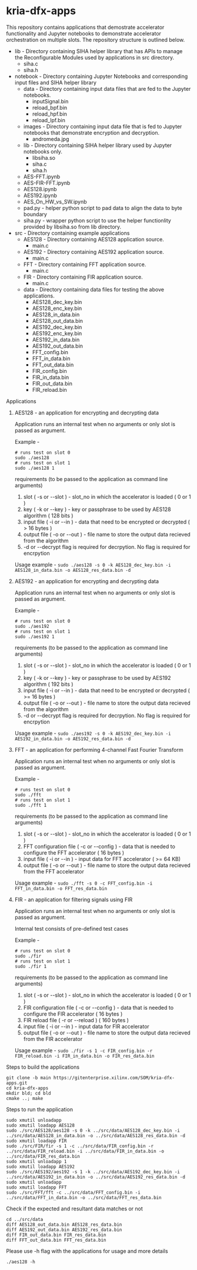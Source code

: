 # kria-dfx-apps
This repository contains applications that demostrate accelerator functionality and Jupyter notebooks to demonstrate accelerator orchestration on multiple slots.
The repository structure is outlined below. 

* lib - Directory containing SIHA helper library that has APIs to manage the Reconfigurable Modules used by applications in src directory.
	* siha.c
	* siha.h
* notebook - Directory containing Jupyter Notebooks and corresponding input files and SIHA helper library
	* data - Directory containing input data files that are fed to the Jupyter notebooks.
	  * inputSignal.bin
	  * reload_bpf.bin
	  * reload_hpf.bin
	  * reload_lpf.bin
	* images - Directory containing input data file that is fed to Jupyter notebooks that demonstrate encryption and decryption.
		* andromeda.jpg
	* lib - Directory containing SIHA helper library used by Jupyter notebooks only.
	  * libsiha.so
	  * siha.c
	  * siha.h
	* AES-FFT.ipynb
	* AES-FIR-FFT.ipynb
	* AES128.ipynb
	* AES192.ipynb
	* AES_On_HW_vs_SW.ipynb
	* pad.py  - helper python script to pad data to align the data to byte boundary
	* siha.py - wrapper python script to use the helper functionlity provided by libsiha.so from lib directory.
* src - Directory containing example applications
	* AES128 - Directory containing AES128 application source.
	  * main.c
	* AES192 - Directory containing AES192 application source.
	  * main.c
	* FFT - Directory containing FFT application source.
	  * main.c
	* FIR - Directory containing FIR application source.
	  * main.c
  	* data - Directory containing data files for testing the above applications.
	  * AES128_dec_key.bin 
	  * AES128_enc_key.bin 
	  * AES128_in_data.bin 
	  * AES128_out_data.bin 
	  * AES192_dec_key.bin 
	  * AES192_enc_key.bin 
	  * AES192_in_data.bin 
	  * AES192_out_data.bin 
	  * FFT_config.bin 
	  * FFT_in_data.bin 
	  * FFT_out_data.bin 
	  * FIR_config.bin 
	  * FIR_in_data.bin 
	  * FIR_out_data.bin 
	  * FIR_reload.bin

Applications

1. AES128 - an application for encrypting and decrypting data
	
	Application runs an internal test when no arguments or only slot is passed as argument. 
	
	Example - 
	```
	# runs test on slot 0
	sudo ./aes128
	# runs test on slot 1
	sudo ./aes128 1
	```
	
	requirements (to be passed to the application as command line arguments)
	1. slot ( -s or --slot ) - slot_no in which the accelerator is loaded ( 0 or 1 ) 
	2. key ( -k or --key ) - key or passphrase to be used by AES128 algorithm ( 128 bits )
	3. input file ( -i or --in ) - data that need to be encrypted or decrypted ( > 16 bytes )
	4. output file ( -o or --out ) - file name to store the output data recieved from the algorithm
	5. -d or --decrypt flag is required for decrpytion. No flag is required for encrpytion

	Usage example - ```sudo ./aes128 -s 0 -k AES128_dec_key.bin -i AES128_in_data.bin -o AES128_res_data.bin -d```


2. AES192 - an application for encrypting and decrypting data

	Application runs an internal test when no arguments or only slot is passed as argument. 
	
	Example - 
	```
	# runs test on slot 0
	sudo ./aes192
	# runs test on slot 1
	sudo ./aes192 1
	```

	requirements (to be passed to the application as command line arguments) 
	1. slot ( -s or --slot ) - slot_no in which the accelerator is loaded ( 0 or 1 ) 
	2. key ( -k or --key ) - key or passphrase to be used by AES192 algorithm ( 192 bits )
	3. input file ( -i or --in ) - data that need to be encrypted or decrypted ( >= 16 bytes )
	4. output file ( -o or --out ) - file name to store the output data recieved from the algorithm
	5. -d or --decrypt flag is required for decrpytion. No flag is required for encrpytion

	Usage example - ```sudo ./aes192 -s 0 -k AES192_dec_key.bin -i AES192_in_data.bin -o AES192_res_data.bin -d```

 
3. FFT - an application for performing 4-channel Fast Fourier Transform

	Application runs an internal test when no arguments or only slot is passed as argument. 
	
	Example - 
	```
	# runs test on slot 0
	sudo ./fft
	# runs test on slot 1
	sudo ./fft 1
	```

	requirements (to be passed to the application as command line arguments)
	1. slot ( -s or --slot ) - slot_no in which the accelerator is loaded ( 0 or 1 ) 
	2. FFT configuration file ( -c or --config ) - data that is needed to configure the FFT accelerator ( 16 bytes )
	3. input file ( -i or --in ) - input data for FFT accelerator ( >= 64 KB)
	4. output file ( -o or --out ) - file name to store the output data recieved from the FFT accelerator

	Usage example - ```sudo ./fft -s 0 -c FFT_config.bin -i FFT_in_data.bin -o FFT_res_data.bin```

4. FIR - an application for filtering signals using FIR

	Application runs an internal test when no arguments or only slot is passed as argument. 
	
	Internal test consists of pre-defined test cases
	
	Example - 
	```
	# runs test on slot 0
	sudo ./fir
	# runs test on slot 1
	sudo ./fir 1
	```
	
	requirements (to be passed to the application as command line arguments)
	1. slot ( -s or --slot ) - slot_no in which the accelerator is loaded ( 0 or 1 ) 
	2. FIR configuration file ( -c or --config ) - data that is needed to configure the FIR accelerator ( 16 bytes )
	3. FIR reload file ( -r or --reload ) ( 160 bytes )
	4. input file ( -i or --in ) - input data for FIR accelerator
	5. output file ( -o or --out ) - file name to store the output data recieved from the FIR accelerator

	Usage example - ```sudo ./fir -s 1 -c FIR_config.bin -r FIR_reload.bin -i FIR_in_data.bin -o FIR_res_data.bin```


Steps to build the applications
```
git clone -b main https://gitenterprise.xilinx.com/SOM/kria-dfx-apps.git
cd kria-dfx-apps
mkdir bld; cd bld
cmake ..; make
```

Steps to run the application
```
sudo xmutil unloadapp
sudo xmutil loadapp AES128
sudo ./src/AES128/aes128 -s 0 -k ../src/data/AES128_dec_key.bin -i ../src/data/AES128_in_data.bin -o ../src/data/AES128_res_data.bin -d
sudo xmutil loadapp FIR
sudo ./src/FIR/fir -s 1 -c ../src/data/FIR_config.bin -r ../src/data/FIR_reload.bin -i ../src/data/FIR_in_data.bin -o ../src/data/FIR_res_data.bin
sudo xmutil unloadapp 1
sudo xmutil loadapp AES192
sudo ./src/AES192/aes192 -s 1 -k ../src/data/AES192_dec_key.bin -i ../src/data/AES192_in_data.bin -o ../src/data/AES192_res_data.bin -d
sudo xmutil unloadapp 
sudo xmutil loadapp FFT
sudo ./src/FFT/fft -c ../src/data/FFT_config.bin -i ../src/data/FFT_in_data.bin -o ../src/data/FFT_res_data.bin
```

Check if the expected and resultant data matches or not
```
cd ../src/data
diff AES128_out_data.bin AES128_res_data.bin
diff AES192_out_data.bin AES192_res_data.bin
diff FIR_out_data.bin FIR_res_data.bin
diff FFT_out_data.bin FFT_res_data.bin
```

Please use -h flag with the applications for usage and more details
```
./aes128 -h
```
